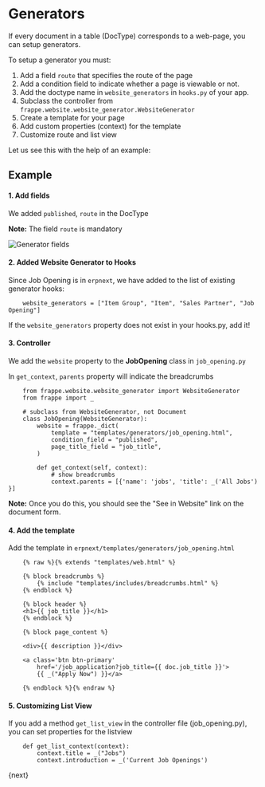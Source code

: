 # Generators

If every document in a table (DocType) corresponds to a web-page, you can setup generators.

To setup a generator you must:

1. Add a field `route` that specifies the route of the page
2. Add a condition field to indicate whether a page is viewable or not.
3. Add the doctype name in `website_generators` in `hooks.py` of your app.
4. Subclass the controller from `frappe.website.website_generator.WebsiteGenerator`
5. Create a template for your page
6. Add custom properties (context) for the template
6. Customize route and list view

Let us see this with the help of an example:

## Example

#### 1. Add fields

We added `published`, `route` in the DocType

**Note:** The field `route` is mandatory

<img class="screenshot" alt="Generator fields" src="~@frappe_base/assets/img/generators.png">

#### 2. Added Website Generator to Hooks

Since Job Opening is in `erpnext`, we have added to the list of existing generator hooks:


```
	website_generators = ["Item Group", "Item", "Sales Partner", "Job Opening"]
```

If the `website_generators` property does not exist in your hooks.py, add it!

#### 3. Controller

We add the `website` property to the **JobOpening** class in `job_opening.py`

In `get_context`, `parents` property will indicate the breadcrumbs


```
	from frappe.website.website_generator import WebsiteGenerator
	from frappe import _
```


```
	# subclass from WebsiteGenerator, not Document
	class JobOpening(WebsiteGenerator):
		website = frappe._dict(
			template = "templates/generators/job_opening.html",
			condition_field = "published",
			page_title_field = "job_title",
		)
```


```
		def get_context(self, context):
			# show breadcrumbs
			context.parents = [{'name': 'jobs', 'title': _('All Jobs') }]
```

**Note:** Once you do this, you should see the "See in Website" link on the document form.

#### 4. Add the template

Add the template in `erpnext/templates/generators/job_opening.html`


```
	{% raw %}{% extends "templates/web.html" %}
```


```
	{% block breadcrumbs %}
		{% include "templates/includes/breadcrumbs.html" %}
	{% endblock %}
```


```
	{% block header %}
	<h1>{{ job_title }}</h1>
	{% endblock %}
```


```
	{% block page_content %}
```


```
	<div>{{ description }}</div>
```


```
	<a class='btn btn-primary'
		href='/job_application?job_title={{ doc.job_title }}'>
		{{ _("Apply Now") }}</a>
```


```
	{% endblock %}{% endraw %}
```

#### 5. Customizing List View

If you add a method `get_list_view` in the controller file (job_opening.py), you can set properties for the listview


```
	def get_list_context(context):
		context.title = _("Jobs")
		context.introduction = _('Current Job Openings')
```
{next}
